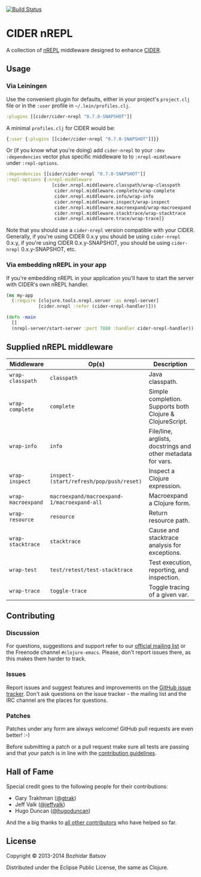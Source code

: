 [![Build Status](https://travis-ci.org/clojure-emacs/cider-nrepl.png?branch=master)](https://travis-ci.org/clojure-emacs/cider-nrepl)

# CIDER nREPL

A collection of [nREPL](https://github.com/clojure/tools.nrepl) middleware designed to enhance
[CIDER](https://github.com/clojure-emacs/cider).

## Usage

### Via Leiningen

Use the convenient plugin for defaults, either in your project's
`project.clj` file or in the `:user` profile in
`~/.lein/profiles.clj`.

```clojure
:plugins [[cider/cider-nrepl "0.7.0-SNAPSHOT"]]
```

A minimal `profiles.clj` for CIDER would be:

```clojure
{:user {:plugins [[cider/cider-nrepl "0.7.0-SNAPSHOT"]]}}
```

Or (if you know what you're doing) add `cider-nrepl` to your `:dev :dependencies` vector plus specific
middleware to to `:nrepl-middleware` under `:repl-options`.

```clojure
:dependencies [[cider/cider-nrepl "0.7.0-SNAPSHOT"]]
:repl-options {:nrepl-middleware
                 [cider.nrepl.middleware.classpath/wrap-classpath
                  cider.nrepl.middleware.complete/wrap-complete
                  cider.nrepl.middleware.info/wrap-info
                  cider.nrepl.middleware.inspect/wrap-inspect
                  cider.nrepl.middleware.macroexpand/wrap-macroexpand
                  cider.nrepl.middleware.stacktrace/wrap-stacktrace
                  cider.nrepl.middleware.trace/wrap-trace]}
```

Note that you should use a `cider-nrepl` version compatible with your CIDER. Generally, if you're
using CIDER 0.x.y you should be using `cider-nrepl` 0.x.y, if you're using CIDER 0.x.y-SNAPSHOT, you should be
using `cider-nrepl` 0.x.y-SNAPSHOT, etc.

### Via embedding nREPL in your app

If you're embedding nREPL in your application you'll have to start the
server with CIDER's own nREPL handler.

```clojure
(ns my-app
  (:require [clojure.tools.nrepl.server :as nrepl-server]
            [cider.nrepl :refer (cider-nrepl-handler)]))

(defn -main
  []
  (nrepl-server/start-server :port 7888 :handler cider-nrepl-handler))
```

## Supplied nREPL middleware

Middleware        | Op(s)      | Description
------------------|------------|---------------------------------------------------------
`wrap-classpath`  | `classpath` | Java classpath.
`wrap-complete`   | `complete` | Simple completion. Supports both Clojure & ClojureScript.
`wrap-info`       | `info`     | File/line, arglists, docstrings and other metadata for vars.
`wrap-inspect`    |`inspect-(start/refresh/pop/push/reset)` | Inspect a Clojure expression.
`wrap-macroexpand`| `macroexpand/macroexpand-1/macroexpand-all` | Macroexpand a Clojure form.
`wrap-resource`   | `resource` | Return resource path.
`wrap-stacktrace` | `stacktrace` | Cause and stacktrace analysis for exceptions.
`wrap-test`       | `test/retest/test-stacktrace` | Test execution, reporting, and inspection.
`wrap-trace`      | `toggle-trace` | Toggle tracing of a given var.

## Contributing

### Discussion

For questions, suggestions and support refer to our [official mailing list](https://groups.google.com/forum/#!forum/cider-emacs)
or the Freenode channel `#clojure-emacs`.
Please, don't report issues there, as this makes them harder to track.

### Issues

Report issues and suggest features and improvements on the
[GitHub issue tracker](https://github.com/clojure-emacs/cider-nrepl/issues). Don't ask
questions on the issue tracker - the mailing list and the IRC channel are the
places for questions.

### Patches

Patches under any form are always welcome! GitHub pull requests are even better! :-)

Before submitting a patch or a pull request make sure all tests are
passing and that your patch is in line with the [contribution
guidelines](CONTRIBUTING.md).

## Hall of Fame

Special credit goes to the following people for their contributions:

- Gary Trakhman ([@gtrak](https://github.com/gtrak))
- Jeff Valk ([@jeffvalk](https://github.com/jeffvalk))
- Hugo Duncan ([@hugoduncan](https://github.com/hugoduncan))

And the a big thanks to
[all other contributors](https://github.com/clojure-emacs/cider-nrepl/graphs/contributors)
who have helped so far.

## License

Copyright © 2013-2014 Bozhidar Batsov

Distributed under the Eclipse Public License, the same as Clojure.
